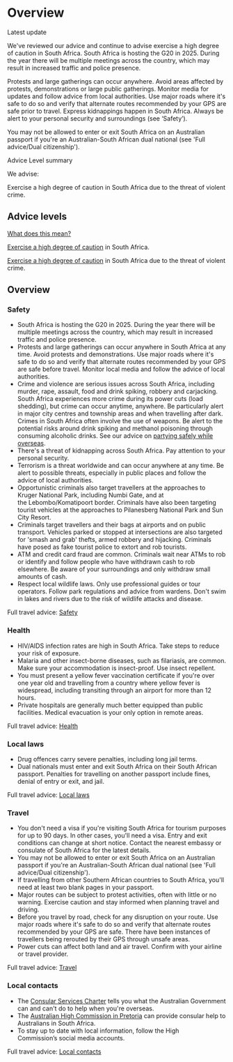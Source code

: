 # Overview

Latest update

We've reviewed our advice and continue to advise exercise a high degree of caution in South Africa. South Africa is hosting the G20 in 2025. During the year there will be multiple meetings across the country, which may result in increased traffic and police presence.   
  
Protests and large gatherings can occur anywhere. Avoid areas affected by protests, demonstrations or large public gatherings. Monitor media for updates and follow advice from local authorities. Use major roads where it's safe to do so and verify that alternate routes recommended by your GPS are safe prior to travel. Express kidnappings happen in South Africa. Always be alert to your personal security and surroundings (see ‘Safety’).  
  
You may not be allowed to enter or exit South Africa on an Australian passport if you're an Australian-South African dual national (see 'Full advice/Dual citizenship').

Advice Level summary

We advise:

Exercise a high degree of caution in South Africa due to the threat of violent crime.

## Advice levels

[What does this mean?](/before-you-go/travel-advice-explained/)

[Exercise a high degree of caution](https://www.smartraveller.gov.au/consular-services/travel-advice-explained#level2) in South Africa.

[Exercise a high degree of caution](https://www.smartraveller.gov.au/consular-services/travel-advice-explained#level2) in South Africa due to the threat of violent crime.

## Overview

### Safety

* South Africa is hosting the G20 in 2025. During the year there will be multiple meetings across the country, which may result in increased traffic and police presence.
* Protests and large gatherings can occur anywhere in South Africa at any time. Avoid protests and demonstrations. Use major roads where it's safe to do so and verify that alternate routes recommended by your GPS are safe before travel. Monitor local media and follow the advice of local authorities.
* Crime and violence are serious issues across South Africa, including murder, rape, assault, food and drink spiking, robbery and carjacking. South Africa experiences more crime during its power cuts (load shedding), but crime can occur anytime, anywhere. Be particularly alert in major city centres and township areas and when travelling after dark. Crimes in South Africa often involve the use of weapons. Be alert to the potential risks around drink spiking and methanol poisoning through consuming alcoholic drinks. See our advice on [partying safely while overseas](https://www.smartraveller.gov.au/before-you-go/safety/partying).
* There's a threat of kidnapping across South Africa. Pay attention to your personal security.
* Terrorism is a threat worldwide and can occur anywhere at any time. Be alert to possible threats, especially in public places and follow the advice of local authorities.
* Opportunistic criminals also target travellers at the approaches to Kruger National Park, including Numbi Gate, and at the Lebombo/Komatipoort border. Criminals have also been targeting tourist vehicles at the approaches to Pilanesberg National Park and Sun City Resort.
* Criminals target travellers and their bags at airports and on public transport. Vehicles parked or stopped at intersections are also targeted for 'smash and grab' thefts, armed robbery and hijacking. Criminals have posed as fake tourist police to extort and rob tourists.
* ATM and credit card fraud are common. Criminals wait near ATMs to rob or identify and follow people who have withdrawn cash to rob elsewhere. Be aware of your surroundings and only withdraw small amounts of cash.
* Respect local wildlife laws. Only use professional guides or tour operators. Follow park regulations and advice from wardens. Don't swim in lakes and rivers due to the risk of wildlife attacks and disease.

Full travel advice: [Safety](#safety)

### Health

* HIV/AIDS infection rates are high in South Africa. Take steps to reduce your risk of exposure.
* Malaria and other insect-borne diseases, such as filariasis, are common. Make sure your accommodation is insect-proof. Use insect repellent.
* You must present a yellow fever vaccination certificate if you're over one year old and travelling from a country where yellow fever is widespread, including transiting through an airport for more than 12 hours.
* Private hospitals are generally much better equipped than public facilities. Medical evacuation is your only option in remote areas.

Full travel advice: [Health](#health)

### Local laws

* Drug offences carry severe penalties, including long jail terms.
* Dual nationals must enter and exit South Africa on their South African passport. Penalties for travelling on another passport include fines, denial of entry or exit, and jail.

Full travel advice: [Local laws](#local-laws)

### Travel

* You don't need a visa if you're visiting South Africa for tourism purposes for up to 90 days. In other cases, you'll need a visa. Entry and exit conditions can change at short notice. Contact the nearest embassy or consulate of South Africa for the latest details.
* You may not be allowed to enter or exit South Africa on an Australian passport if you're an Australian-South African dual national (see 'Full advice/Dual citizenship').
* If travelling from other Southern African countries to South Africa, you'll need at least two blank pages in your passport.
* Major routes can be subject to protest activities, often with little or no warning. Exercise caution and stay informed when planning travel and driving.
* Before you travel by road, check for any disruption on your route. Use major roads where it's safe to do so and verify that alternate routes recommended by your GPS are safe. There have been instances of travellers being rerouted by their GPS through unsafe areas.
* Power cuts can affect both land and air travel. Confirm with your airline or travel provider.

Full travel advice: [Travel](#travel)

### Local contacts

* The [Consular Services Charter](/consular-services/consular-services-charter "Consular Services Charter") tells you what the Australian Government can and can't do to help when you're overseas.
* The [Australian High Commission in Pretoria](http://southafrica.embassy.gov.au) can provide consular help to Australians in South Africa.
* To stay up to date with local information, follow the High Commission’s social media accounts.

Full travel advice: [Local contacts](#local-contacts)